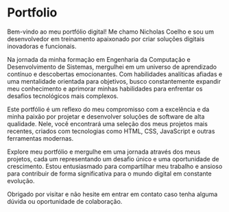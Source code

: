 # Portfolio

Bem-vindo ao meu portfólio digital! Me chamo Nicholas Coelho e sou um desenvolvedor em treinamento apaixonado por criar soluções digitais inovadoras e funcionais.

Na jornada da minha formação em Engenharia da Computação e Desenvolvimento de Sistemas, mergulhei em um universo de aprendizado contínuo e descobertas emocionantes. Com habilidades analíticas afiadas e uma mentalidade orientada para objetivos, busco constantemente expandir meu conhecimento e aprimorar minhas habilidades para enfrentar os desafios tecnológicos mais complexos.

Este portfólio é um reflexo do meu compromisso com a excelência e da minha paixão por projetar e desenvolver soluções de software de alta qualidade. Nele, você encontrará uma seleção dos meus projetos mais recentes, criados com tecnologias como HTML, CSS, JavaScript e outras ferramentas modernas.

Explore meu portfólio e mergulhe em uma jornada através dos meus projetos, cada um representando um desafio único e uma oportunidade de crescimento. Estou entusiasmado para compartilhar meu trabalho e ansioso para contribuir de forma significativa para o mundo digital em constante evolução.

Obrigado por visitar e não hesite em entrar em contato caso tenha alguma dúvida ou oportunidade de colaboração.

